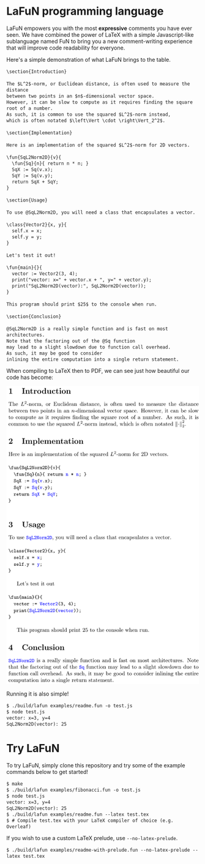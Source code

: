 # LaFuN programming language

LaFuN empowers you with the most **expressive** comments you have ever seen.
We have combined the power of LaTeX with a simple Javascript-like sublanguage named FuN
to bring you a new comment-writing experience that will improve code readability for everyone.

Here's a simple demonstration of what LaFuN brings to the table.

```
\section{Introduction}

The $L^2$-norm, or Euclidean distance, is often used to measure the distance
between two points in an $n$-dimensional vector space.
However, it can be slow to compute as it requires finding the square root of a number.
As such, it is common to use the squared $L^2$-norm instead,
which is often notated $\left\Vert \cdot \right\Vert_2^2$.

\section{Implementation}

Here is an implementation of the squared $L^2$-norm for 2D vectors.

\fun{SqL2Norm2D}{v}{
  \fun{Sq}{n}{ return n * n; }
  SqX := Sq(v.x);
  SqY := Sq(v.y);
  return SqX + SqY;
}

\section{Usage}

To use @SqL2Norm2D, you will need a class that encapsulates a vector.

\class{Vector2}{x, y}{
  self.x = x;
  self.y = y;
}

Let's test it out!

\fun{main}{}{
  vector := Vector2(3, 4);
  print("vector: x=" + vector.x + ", y=" + vector.y);
  print("SqL2Norm2D(vector):", SqL2Norm2D(vector));
}

This program should print $25$ to the console when run.

\section{Conclusion}

@SqL2Norm2D is a really simple function and is fast on most architectures.
Note that the factoring out of the @Sq function
may lead to a slight slowdown due to function call overhead.
As such, it may be good to consider
inlining the entire computation into a single return statement.
```

When compiling to LaTeX then to PDF, we can see just how beautiful our code has become:

![Sample LaFuN output](/images/readme-sample-latex-output.png)

Running it is also simple!

```
$ ./build/lafun examples/readme.fun -o test.js
$ node test.js
vector: x=3, y=4
SqL2Norm2D(vector): 25
```

# Try LaFuN

To try LaFuN, simply clone this repository and try some of the example commands below to get started!

```
$ make
$ ./build/lafun examples/fibonacci.fun -o test.js
$ node test.js
vector: x=3, y=4
SqL2Norm2D(vector): 25
$ ./build/lafun examples/readme.fun --latex test.tex
$ # Compile test.tex with your LaTeX compiler of choice (e.g. Overleaf)
```

If you wish to use a custom LaTeX prelude, use `--no-latex-prelude`.

```
$ ./build/lafun examples/readme-with-prelude.fun --no-latex-prelude --latex test.tex
```

